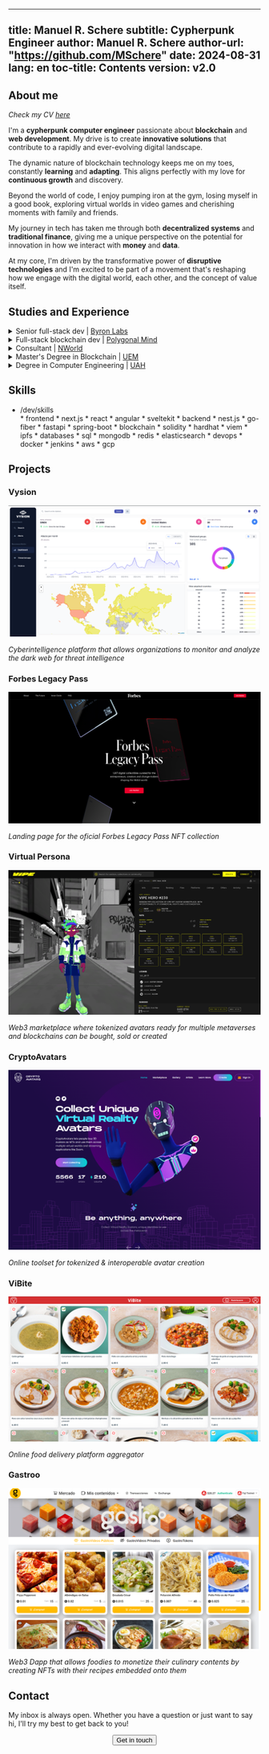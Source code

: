 
---
title: Manuel R. Schere
subtitle: Cypherpunk Engineer
author: Manuel R. Schere
author-url: "https://github.com/MSchere"
date: 2024-08-31
lang: en
toc-title: Contents
version: v2.0
---

## About me
*Check my CV <a href="cv/Europass_EN.pdf" target="_blank">here</a>*

I'm a **cypherpunk computer engineer** passionate about **blockchain** and **web development**. My drive is to create **innovative solutions** that contribute to a rapidly and ever-evolving digital landscape.

The dynamic nature of blockchain technology keeps me on my toes, constantly **learning** and **adapting**. This aligns perfectly with my love for **continuous growth** and discovery.

Beyond the world of code, I enjoy pumping iron at the gym, losing myself in a good book, exploring virtual worlds in video games and cherishing moments with family and friends.

My journey in tech has taken me through both **decentralized systems** and **traditional finance**, giving me a unique perspective on the potential for innovation in how we interact with **money** and **data**.

At my core, I'm driven by the transformative power of **disruptive technologies** and I'm excited to be part of a movement that's reshaping how we engage with the digital world, each other, and the concept of value itself.

## Studies and Experience

<details>
<summary>Senior full-stack dev | <a href="https://byronlabs.io" target="_blank">Byron Labs</a></summary>
<p>*January 2024 - Ongoing*</p>
- Design & development of the <a class="accent" href="https://vysion.ai" target="_blank">Vysion</a> platform. A **cyberintelligence** platform that allows organizations to monitor the **dark web** for threat detection and prevention.

- Working in a small 5 person **remote team**.

- Typescript, Next.js, Python, FastApi, Selenium, Elasticsearch, AWS, Docker
</details>

<details>
<summary>Full-stack blockchain dev | <a href="https://www.linkedin.com/company/polygonal-mind" target="_blank">Polygonal Mind</a></summary>
<p>*September 2022 - January 2024*</p>
- Development of the **Virtual Persona** project. A decentralized marketplace to buy, sell or create tokenized avatars ready for multiple metaverses and EVM-compatible blockchains.

- Development of the CA-Marketplace **smart contract**, integration of frontend and backend systems with the supported chains.

- Development of **Web3** projects for external clients such as NFT collections and DAOs.

- Worked in a 10 person **scrum team** on-site.

- Hardhat, Solidity, Typescript, Ethers.js, Angular, Nest.js, OpenZeppelin, Next.js
</details>

<details>
<summary>Consultant | <a href="https://n.world" target="_blank">NWorld</a></summary>
<p>*September 2021 - August 2022*</p>
- Development and maintenance of **wholesale banking systems** for BBVA, a multinational Spanish bank.

- Wrote data reconciliation scripts using **Python** and the **Pandas** library.

- Worked with 2 different multidisciplinary teams on-site.

- MySQL, Java, Kotlin, PHP, Python, Pandas
</details>

<details>
<summary>Master's Degree in Blockchain | <a href="https://universidadeuropea.com/en" target="_blank">UEM</a></summary>
<p>*March 2022 - July 2022*</p>
- Master's degree taken at **Universidad Europea de Madrid**, a prestigious private Spanish university.

- Learned smart contract development using **Solidity** and deployment on various EVM-compatible blockchains such as Ethereum, Polygon and Avalanche.

- Created and administered nodes of the main blockchain networks like Bitcoin, Ethereum and Hyperledger Fabric.

- My final master's degree project was **Gastroo**, a Web3 Dapp that allows foodies to monetize their culinary contents by embedding their recipes into NFTs.
</details>

<details>
<summary>Degree in Computer Engineering | <a href="https://uah.es/en" target="_blank">UAH</a></summary>
<p>*September 2017 - September 2021*</p>
- Engineering degree taken at **Universidad de Alcalá**, a well-known Spanish public university.

- The most challenging 4 years of my life, in which I developed **very varied projects**, some of which include a self-driving car controller, a custom compiler and a fast-food delivery app.

- As my final degree project, I developed a prototype on FreeRTOS of the software run by the EPD ICU (a solar wind measuring device) onboard Solar Orbiter, a satellite launched by the **European Space Agency**.
</details>

## Skills

<ul class="tree"><li><p style="margin: 0;">/dev/skills</p>
* frontend
    * next.js
    * react
    * angular
    * sveltekit
* backend
    * nest.js
    * go-fiber
    * fastapi
    * spring-boot
* blockchain
    * solidity
    * hardhat
    * viem
    * ipfs
* databases
    * sql
    * mongodb
    * redis
    * elasticsearch
* devops
    * docker
    * jenkins
    * aws
    * gcp
</li></ul>

## Projects

### Vysion

![](images/vysion.png)

*Cyberintelligence platform that allows organizations to monitor and analyze the dark web for threat intelligence*

### Forbes Legacy Pass

![](images/forbes.png)

*Landing page for the oficial Forbes Legacy Pass NFT collection*

### Virtual Persona
![](images/vipe.png)

*Web3 marketplace where tokenized avatars ready for multiple metaverses and blockchains can be bought, sold or created*

### CryptoAvatars
![](images/ca.png)

*Online toolset for tokenized & interoperable avatar creation*


### ViBite
![](images/vibite.png)

*Online food delivery platform aggregator*

### Gastroo
![](images/gastroo.png)

*Web3 Dapp that allows foodies to monetize their culinary contents by creating NFTs with their recipes embedded onto them*

## Contact

My inbox is always open. Whether you have a question or just want to say hi, I'll try my best to get back to you!

<div style="display: flex; justify-content: center;">
<a href="mailto:manu_schere@proton.me">
<button class="accent" >Get in touch</button>
</a>
</div>
